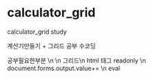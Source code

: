 # calculator_grid
calculator_grid study

계산기만들기 + 그리드 공부 수코딩


공부필요한부분 \n
\n
그리드\n
html 태그 readonly \n
document.forms.output.value+= \n
eval
